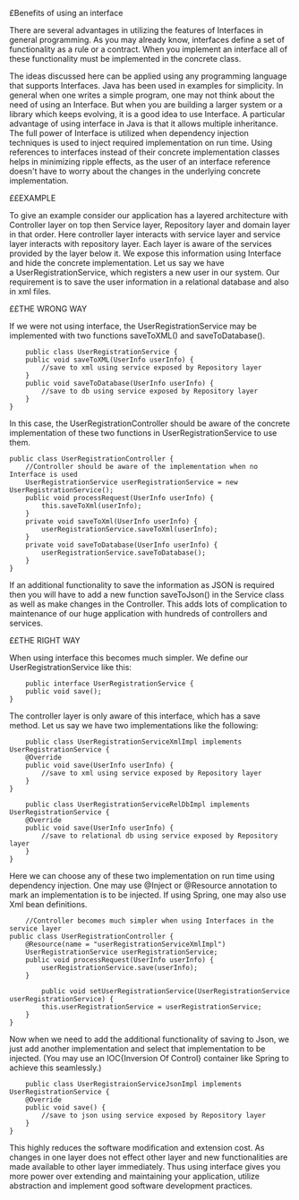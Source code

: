 £Benefits of using an interface

There are several advantages in utilizing the features of Interfaces in general programming. As you may already know, interfaces define a set of functionality as a rule or a contract. When you implement an interface all of these functionality must be implemented in the concrete class.

The ideas discussed here can be applied using any programming language that supports Interfaces. Java has been used in examples for simplicity.
In general when one writes a simple program, one may not think about the need of using an Interface. But when you are building a larger system or a library which keeps evolving, it is a good idea to use Interface. A particular advantage of using interface in Java is that it allows multiple inheritance.
The full power of Interface is utilized when dependency injection techniques is used to inject required implementation on run time. Using references to interfaces instead of their concrete implementation classes helps in minimizing ripple effects, as the user of an interface reference doesn't have to worry about the changes in the underlying concrete implementation.

££EXAMPLE

To give an example consider our application has a layered architecture with Controller layer on top then Service layer, Repository layer and domain layer in that order. Here controller layer interacts with service layer and service layer interacts with repository layer. Each layer is aware of the services provided by the layer below it. We expose this information using Interface and hide the concrete implementation.
Let us say we have a UserRegistrationService, which registers a new user in our system. Our requirement is to save the user information in a relational database and also in xml files. 

££THE WRONG WAY

If we were not using interface, the UserRegistrationService may be implemented with two functions saveToXML() and saveToDatabase().
```
	public class UserRegistrationService {
    public void saveToXML(UserInfo userInfo) {
        //save to xml using service exposed by Repository layer
    }
    public void saveToDatabase(UserInfo userInfo) {
        //save to db using service exposed by Repository layer
    }
}
```
In this case, the UserRegistrationController should be aware of the concrete implementation of these two functions in UserRegistrationService to use them.

```
public class UserRegistrationController {
    //Controller should be aware of the implementation when no Interface is used
    UserRegistrationService userRegistrationService = new UserRegistrationService();
    public void processRequest(UserInfo userInfo) {
        this.saveToXml(userInfo);
    }
    private void saveToXml(UserInfo userInfo) {
        userRegistrationService.saveToXml(userInfo);
    }
    private void saveToDatabase(UserInfo userInfo) {
        userRegistrationService.saveToDatabase();
    }
}
```
If an additional functionality to save the information as JSON is required then you will have to add a new function saveToJson() in the Service class as well as make changes in the Controller. This adds lots of complication to maintenance of our huge application with hundreds of controllers and services.

££THE RIGHT WAY

When using interface this becomes much simpler. We define our UserRegistrationService like this:
```
	public interface UserRegistrationService {
    public void save();
}
```
The controller layer is only aware of this interface, which has a save method.
Let us say we have two implementations like the following:
```
	public class UserRegistrationServiceXmlImpl implements UserRegistrationService {
    @Override
    public void save(UserInfo userInfo) {
        //save to xml using service exposed by Repository layer
    }
}
	
	public class UserRegistrationServiceRelDbImpl implements UserRegistrationService {
    @Override
    public void save(UserInfo userInfo) {
        //save to relational db using service exposed by Repository layer
    }
}
```
Here we can choose any of these two implementation on run time using dependency injection. One may use @Inject or @Resource annotation to mark an implementation is to be injected. If using Spring, one may also use Xml bean definitions.
```
	//Controller becomes much simpler when using Interfaces in the service layer
public class UserRegistrationController {
    @Resource(name = "userRegistrationServiceXmlImpl")
    UserRegistrationService userRegistrationService;
    public void processRequest(UserInfo userInfo) {
        userRegistrationService.save(userInfo);
    }
	
	    public void setUserRegistrationService(UserRegistrationService userRegistrationService) {
        this.userRegistrationService = userRegistrationService;
    }
}
```
Now when we need to add the additional functionality of saving to Json, we just add another implementation and select that implementation to be injected. (You may use an IOC{Inversion Of Control} container like Spring to achieve this seamlessly.)
```
	public class UserRegistraionServiceJsonImpl implements UserRegistrationService {
    @Override
    public void save() {
        //save to json using service exposed by Repository layer
    }
}
```
This highly reduces the software modification and extension cost. As changes in one layer does not effect other layer and new functionalities are made available to other layer immediately.
Thus using interface gives you more power over extending and maintaining your application, utilize abstraction and implement good software development practices.

